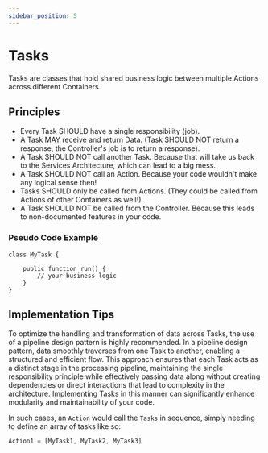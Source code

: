 ```yaml
---
sidebar_position: 5
---
```


# Tasks

Tasks are classes that hold shared business logic between multiple Actions across different Containers.

## Principles

- Every Task SHOULD have a single responsibility (job).
- A Task MAY receive and return Data. (Task SHOULD NOT return a response, the Controller's job is to return a response).
- A Task SHOULD NOT call another Task. Because that will take us back to the Services Architecture, which can lead to a big mess.
- A Task SHOULD NOT call an Action. Because your code wouldn't make any logical sense then!
- Tasks SHOULD only be called from Actions. (They could be called from Actions of other Containers as well!).
- A Task SHOULD NOT be called from the Controller. Because this leads to non-documented features in your code.


### Pseudo Code Example

```JS
class MyTask {

    public function run() {
        // your business logic 
    }
}

```

## Implementation Tips

To optimize the handling and transformation of data across Tasks, the use of a pipeline design pattern is highly recommended. In a pipeline design pattern, data smoothly traverses from one Task to another, enabling a structured and efficient flow. This approach ensures that each Task acts as a distinct stage in the processing pipeline, maintaining the single responsibility principle while effectively passing data along without creating dependencies or direct interactions that lead to complexity in the architecture. Implementing Tasks in this manner can significantly enhance modularity and maintainability of your code.

In such cases, an `Action` would call the `Tasks` in sequence, simply needing to define an array of tasks like so:

```js
Action1 = [MyTask1, MyTask2, MyTask3]
```